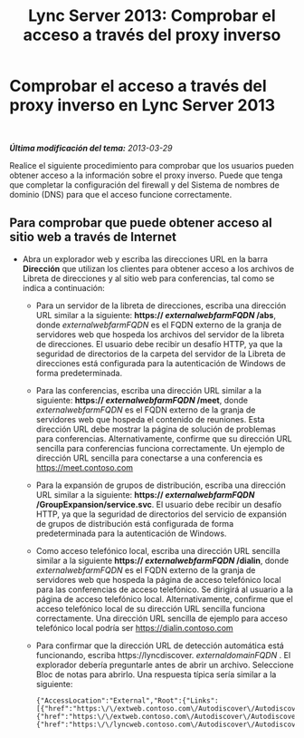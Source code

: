 ﻿---
title: 'Lync Server 2013: Comprobar el acceso a través del proxy inverso'
TOCTitle: Comprobar el acceso a través del proxy inverso
ms:assetid: 3076a786-e022-4d41-91ec-1bf252b2a468
ms:mtpsurl: https://technet.microsoft.com/es-es/library/Gg429697(v=OCS.15)
ms:contentKeyID: 48274841
ms.date: 01/07/2017
mtps_version: v=OCS.15
ms.translationtype: HT
---

# Comprobar el acceso a través del proxy inverso en Lync Server 2013

 

_**Última modificación del tema:** 2013-03-29_

Realice el siguiente procedimiento para comprobar que los usuarios pueden obtener acceso a la información sobre el proxy inverso. Puede que tenga que completar la configuración del firewall y del Sistema de nombres de dominio (DNS) para que el acceso funcione correctamente.

## Para comprobar que puede obtener acceso al sitio web a través de Internet

  - Abra un explorador web y escriba las direcciones URL en la barra **Dirección** que utilizan los clientes para obtener acceso a los archivos de Libreta de direcciones y al sitio web para conferencias, tal como se indica a continuación:
    
      - Para un servidor de la libreta de direcciones, escriba una dirección URL similar a la siguiente: **https:// *externalwebfarmFQDN* /abs**, donde *externalwebfarmFQDN* es el FQDN externo de la granja de servidores web que hospeda los archivos del servidor de la libreta de direcciones. El usuario debe recibir un desafío HTTP, ya que la seguridad de directorios de la carpeta del servidor de la Libreta de direcciones está configurada para la autenticación de Windows de forma predeterminada.
    
      - Para las conferencias, escriba una dirección URL similar a la siguiente: **https:// *externalwebfarmFQDN* /meet**, donde *externalwebfarmFQDN* es el FQDN externo de la granja de servidores web que hospeda el contenido de reuniones. Esta dirección URL debe mostrar la página de solución de problemas para conferencias. Alternativamente, confirme que su dirección URL sencilla para conferencias funciona correctamente. Un ejemplo de dirección URL sencilla para conectarse a una conferencia es https://meet.contoso.com
    
      - Para la expansión de grupos de distribución, escriba una dirección URL similar a la siguiente: **https:// *externalwebfarmFQDN* /GroupExpansion/service.svc**. El usuario debe recibir un desafío HTTP, ya que la seguridad de directorios del servicio de expansión de grupos de distribución está configurada de forma predeterminada para la autenticación de Windows.
    
      - Como acceso telefónico local, escriba una dirección URL sencilla similar a la siguiente **https:// *externalwebfarmFQDN* /dialin**, donde *externalwebfarmFQDN* es el FQDN externo de la granja de servidores web que hospeda la página de acceso telefónico local para las conferencias de acceso telefónico. Se dirigirá al usuario a la página de acceso telefónico local. Alternativamente, confirme que el acceso telefónico local de su dirección URL sencilla funciona correctamente. Una dirección URL sencilla de ejemplo para acceso telefónico local podría ser https://dialin.contoso.com
    
      - Para confirmar que la dirección URL de detección automática está funcionando, escriba https://lyncdiscover. *externaldomainFQDN* . El explorador debería preguntarle antes de abrir un archivo. Seleccione Bloc de notas para abrirlo. Una respuesta típica sería similar a la siguiente:
        
            {"AccessLocation":"External","Root":{"Links":[{"href":"https:\/\/extweb.contoso.com\/Autodiscover\/AutodiscoverService.svc\/root\/domain","token":"Domain"},
            {"href":"https:\/\/extweb.contoso.com\/Autodiscover\/AutodiscoverService.svc\/root\/user","token":"User"},
            {"href":"https:\/\/lyncweb.contoso.com\/Autodiscover\/AutodiscoverService.svc\/root\/oauth\/user","token":"OAuth"}]}}

